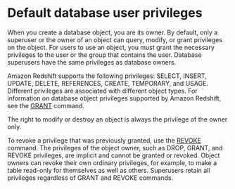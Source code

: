 # Default database user privileges<a name="r_Privileges"></a>

When you create a database object, you are its owner\. By default, only a superuser or the owner of an object can query, modify, or grant privileges on the object\. For users to use an object, you must grant the necessary privileges to the user or the group that contains the user\. Database superusers have the same privileges as database owners\.

Amazon Redshift supports the following privileges: SELECT, INSERT, UPDATE, DELETE, REFERENCES, CREATE, TEMPORARY, and USAGE\. Different privileges are associated with different object types\. For information on database object privileges supported by Amazon Redshift, see the [GRANT](r_GRANT.md) command\.

The right to modify or destroy an object is always the privilege of the owner only\. 

To revoke a privilege that was previously granted, use the [REVOKE](r_REVOKE.md) command\. The privileges of the object owner, such as DROP, GRANT, and REVOKE privileges, are implicit and cannot be granted or revoked\. Object owners can revoke their own ordinary privileges, for example, to make a table read\-only for themselves as well as others\. Superusers retain all privileges regardless of GRANT and REVOKE commands\.